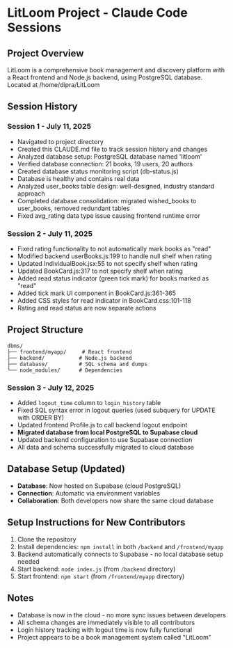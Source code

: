 # LitLoom Project - Claude Code Sessions

## Project Overview
LitLoom is a comprehensive book management and discovery platform with a React frontend and Node.js backend, using PostgreSQL database. Located at /home/dipra/LitLoom

## Session History

### Session 1 - July 11, 2025
- Navigated to project directory
- Created this CLAUDE.md file to track session history and changes
- Analyzed database setup: PostgreSQL database named 'litloom'
- Verified database connection: 21 books, 19 users, 20 authors
- Created database status monitoring script (db-status.js)
- Database is healthy and contains real data
- Analyzed user_books table design: well-designed, industry standard approach
- Completed database consolidation: migrated wished_books to user_books, removed redundant tables
- Fixed avg_rating data type issue causing frontend runtime error

### Session 2 - July 11, 2025
- Fixed rating functionality to not automatically mark books as "read"
- Modified backend userBooks.js:199 to handle null shelf when rating
- Updated IndividualBook.jsx:55 to not specify shelf when rating  
- Updated BookCard.js:317 to not specify shelf when rating
- Added read status indicator (green tick mark) for books marked as "read"
- Added tick mark UI component in BookCard.js:361-365
- Added CSS styles for read indicator in BookCard.css:101-118
- Rating and read status are now separate actions

## Project Structure
```
dbms/
├── frontend/myapp/     # React frontend
├── backend/           # Node.js backend
├── database/          # SQL schema and dumps
└── node_modules/      # Dependencies
```

### Session 3 - July 12, 2025
- Added `logout_time` column to `login_history` table
- Fixed SQL syntax error in logout queries (used subquery for UPDATE with ORDER BY)
- Updated frontend Profile.js to call backend logout endpoint
- **Migrated database from local PostgreSQL to Supabase cloud**
- Updated backend configuration to use Supabase connection
- All data and schema successfully migrated to cloud database

## Database Setup (Updated)
- **Database**: Now hosted on Supabase (cloud PostgreSQL)
- **Connection**: Automatic via environment variables
- **Collaboration**: Both developers now share the same cloud database

## Setup Instructions for New Contributors
1. Clone the repository
2. Install dependencies: `npm install` in both `/backend` and `/frontend/myapp`
3. Backend automatically connects to Supabase - no local database setup needed
4. Start backend: `node index.js` (from `/backend` directory)
5. Start frontend: `npm start` (from `/frontend/myapp` directory)

## Notes
- Database is now in the cloud - no more sync issues between developers
- All schema changes are immediately visible to all contributors
- Login history tracking with logout time is now fully functional
- Project appears to be a book management system called "LitLoom"